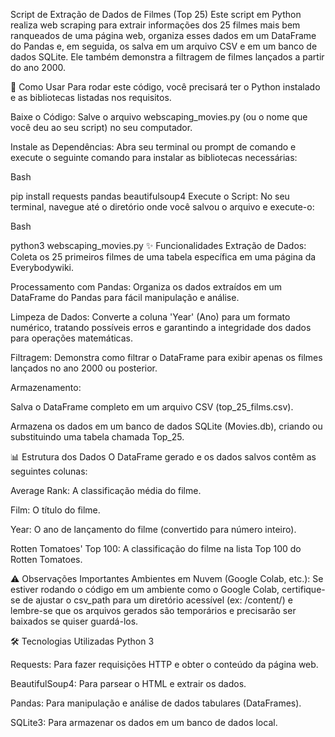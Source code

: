Script de Extração de Dados de Filmes (Top 25)
Este script em Python realiza web scraping para extrair informações dos 25 filmes mais bem ranqueados de uma página web, organiza esses dados em um DataFrame do Pandas e, em seguida, os salva em um arquivo CSV e em um banco de dados SQLite. Ele também demonstra a filtragem de filmes lançados a partir do ano 2000.

🚀 Como Usar
Para rodar este código, você precisará ter o Python instalado e as bibliotecas listadas nos requisitos.

Baixe o Código:
Salve o arquivo webscaping_movies.py (ou o nome que você deu ao seu script) no seu computador.

Instale as Dependências:
Abra seu terminal ou prompt de comando e execute o seguinte comando para instalar as bibliotecas necessárias:

Bash

pip install requests pandas beautifulsoup4
Execute o Script:
No seu terminal, navegue até o diretório onde você salvou o arquivo e execute-o:

Bash

python3 webscaping_movies.py
✨ Funcionalidades
Extração de Dados: Coleta os 25 primeiros filmes de uma tabela específica em uma página da Everybodywiki.

Processamento com Pandas: Organiza os dados extraídos em um DataFrame do Pandas para fácil manipulação e análise.

Limpeza de Dados: Converte a coluna 'Year' (Ano) para um formato numérico, tratando possíveis erros e garantindo a integridade dos dados para operações matemáticas.

Filtragem: Demonstra como filtrar o DataFrame para exibir apenas os filmes lançados no ano 2000 ou posterior.

Armazenamento:

Salva o DataFrame completo em um arquivo CSV (top_25_films.csv).

Armazena os dados em um banco de dados SQLite (Movies.db), criando ou substituindo uma tabela chamada Top_25.

📊 Estrutura dos Dados
O DataFrame gerado e os dados salvos contêm as seguintes colunas:

Average Rank: A classificação média do filme.

Film: O título do filme.

Year: O ano de lançamento do filme (convertido para número inteiro).

Rotten Tomatoes' Top 100: A classificação do filme na lista Top 100 do Rotten Tomatoes.

⚠️ Observações Importantes
Ambientes em Nuvem (Google Colab, etc.): Se estiver rodando o código em um ambiente como o Google Colab, certifique-se de ajustar o csv_path para um diretório acessível (ex: /content/) e lembre-se que os arquivos gerados são temporários e precisarão ser baixados se quiser guardá-los.

🛠️ Tecnologias Utilizadas
Python 3

Requests: Para fazer requisições HTTP e obter o conteúdo da página web.

BeautifulSoup4: Para parsear o HTML e extrair os dados.

Pandas: Para manipulação e análise de dados tabulares (DataFrames).

SQLite3: Para armazenar os dados em um banco de dados local.